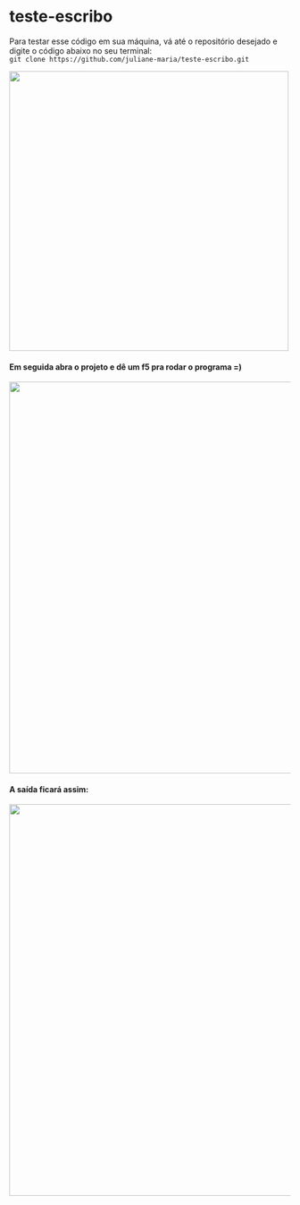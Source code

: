 # teste-escribo



Para testar esse código em sua máquina, vá até o repositório desejado e digite o código abaixo no seu terminal:  
``git clone https://github.com/juliane-maria/teste-escribo.git``

<img  src="https://user-images.githubusercontent.com/73200962/184461183-f68c7cc8-9e97-4428-9580-ab4c9d35d3fb.png" width="500">
</br>
<h4 >Em seguida abra o projeto e dê um f5 pra rodar o programa =)</h4>
<img  src="https://user-images.githubusercontent.com/73200962/184463578-47ea8484-01d8-4c18-916c-11806fc96f0a.png" width="700">
 
 </br>
<h4 > A saída ficará assim:</h4>
 <img [exemplo com 10]  src="https://user-images.githubusercontent.com/73200962/184463656-b2d7d4c6-399d-44e1-a9c7-9885bc160697.png" width="700">
 
